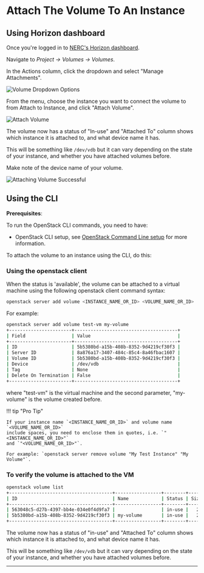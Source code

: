 # Attach The Volume To An Instance

## Using Horizon dashboard

Once you're logged in to [NERC's Horizon dashboard](https://stack.nerc.mghpcc.org).

Navigate to _Project -> Volumes -> Volumes_.

In the Actions column, click the dropdown and select "Manage Attachments".

![Volume Dropdown Options](images/volume_options.png)

From the menu, choose the instance you want to connect the volume to from
Attach to Instance, and click "Attach Volume".

![Attach Volume](images/volume_attach.png)

The volume now has a status of "In-use" and "Attached To" column shows which
instance it is attached to, and what device name it has.

This will be something like `/dev/vdb` but it can vary depending on the state
of your instance, and whether you have attached volumes before.

Make note of the device name of your volume.

![Attaching Volume Successful](images/volume_in_use.png)

## Using the CLI

**Prerequisites**:

To run the OpenStack CLI commands, you need to have:

-   OpenStack CLI setup, see [OpenStack Command Line setup](../openstack-cli/openstack-CLI.md#command-line-setup)
    for more information.

To attach the volume to an instance using the CLI, do this:

### Using the openstack client

When the status is 'available', the volume can be attached to a virtual machine
using the following openstack client command syntax:

```sh
openstack server add volume <INSTANCE_NAME_OR_ID> <VOLUME_NAME_OR_ID>
```

For example:

```sh
openstack server add volume test-vm my-volume
+-----------------------+--------------------------------------+
| Field                 | Value                                |
+-----------------------+--------------------------------------+
| ID                    | 5b5380bd-a15b-408b-8352-9d4219cf30f3 |
| Server ID             | 8a876a17-3407-484c-85c4-8a46fbac1607 |
| Volume ID             | 5b5380bd-a15b-408b-8352-9d4219cf30f3 |
| Device                | /dev/vdb                             |
| Tag                   | None                                 |
| Delete On Termination | False                                |
+-----------------------+--------------------------------------+
```

where "test-vm" is the virtual machine and the second parameter, "my-volume" is
the volume created before.

!!! tip "Pro Tip"

    If your instance name `<INSTANCE_NAME_OR_ID>` and volume name `<VOLUME_NAME_OR_ID>`
    include spaces, you need to enclose them in quotes, i.e. `"<INSTANCE_NAME_OR_ID>"`
    and `"<VOLUME_NAME_OR_ID>"`.

    For example: `openstack server remove volume "My Test Instance" "My Volume"`.

### To verify the volume is attached to the VM

```sh
openstack volume list
+--------------------------------------+-----------------+--------+------+----------------------------------+
| ID                                   | Name            | Status | Size | Attached to                      |
+--------------------------------------+-----------------+--------+------+----------------------------------+
| 563048c5-d27b-4397-bb4e-034e0f4d9fa7 |                 | in-use |   20 | Attached to test-vm on /dev/vda  |
| 5b5380bd-a15b-408b-8352-9d4219cf30f3 | my-volume       | in-use |   20 | Attached to test-vm on /dev/vdb  |
+--------------------------------------+-----------------+--------+------+----------------------------------+
```

The volume now has a status of "in-use" and "Attached To" column shows which
instance it is attached to, and what device name it has.

This will be something like `/dev/vdb` but it can vary depending on the state
of your instance, and whether you have attached volumes before.

---
